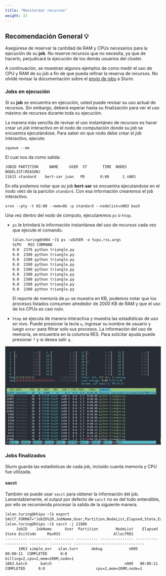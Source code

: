 ```yaml
---
title: "Monitorear recursos"
weight: 33
---
```


<!-- https://uwaterloo.ca/math-faculty-computing-facility/services/service-catalogue-teaching-linux/monitoring-slurm-system-nodes-partitions-jobs -->

## Recomendación General 💡

Asegúrese de reservar la cantidad de RAM y CPUs necesarios para la ejecución de su **job**. No reserve recursos que no necesita, ya que de hacerlo, perjudicará la ejecución de los demás usuarios del cluster. 

A continuación, se muestran algunos ejemplos de como medir el uso de CPU y RAM de su job a fin de que pueda refinar la reserva de recursos.  No olvide revisar la documentación sobre el [envío de jobs](/guia_de_usuario/jobs_schedulling/enviar_jobs/) a Slurm.

### Jobs en ejecución

Si su **job** se encuentra en ejecución, usted puede revisar su uso actual de recursos. Sin embargo, deberá esperar hasta su finalización para ver el uso máximo de recursos durante toda su ejecución. 

La manera más sencilla de revisar el uso instantáneo de recursos es hacer crear un *job* interactivo en el nodo de computación donde su *job* se encuentra ejecutándose. Para saber en que nodo debe crear el *job* interactivo, ejecute:

```shell
squeue --me
```
El cual nos da como salida: 
```text
JOBID PARTITION     NAME     USER  ST       TIME  NODES NODELIST(REASON)
21615 standard    bert-sar juan   PD       0:00      1 n003
```

En ella podemos notar que su job **bert-sar** se encuentra ejecutandose en el nodo `n003` de la parición `standard`. Con esa información crearemos el job interactivo.

```shell
srun --pty -t 02:00 --mem=8G -p standard --nodelist=n003 bash
```

Una vez dentro del nodo de cómputo, ejecutaremos `ps` o `htop`.

- `ps` le brindará la información instantánea del uso de recursos cada vez que ejecute el comando. 

    ```
    [alan.turing@n004 ~]$ ps -u$USER -o %cpu,rss,args
    %CPU   RSS COMMAND
    0.0  2376 python triangle.py
    0.0  2380 python triangle.py
    0.0  2380 python triangle.py
    0.0  2380 python triangle.py
    0.0  2380 python triangle.py
    0.0  2380 python triangle.py
    0.0  2380 python triangle.py
    0.0  2380 python triangle.py
    0.0  2380 python triangle.py
    ```

    El reporte de memoria de `ps` se muestra en KB, podemos notar que los procesos listados consumen alrededor de 2000 KB de RAM y que el uso de los CPUs es casi nulo.

- `htop` se ejecuta de manera interactiva y muestra las estadísticas de uso en vivo. Puede presionar la tecla `u`, ingresar su nombre de usuario y luego `enter` para filtrar solo sus procesos. La información del uso de memoria, se encuentra en la columna RES. Para solicitar ayuda puede presionar `?` y si desea salir `q` .

<p align="center">
  <img src="/docs/guia-de-usuario/jobs/htop.png">
</p>


### Jobs finalizados

Slurm guarda las estadísticas de cada job, incluído cuanta memoria y CPU fue utilizada.
<!-- 
#### seff

- Luego de finalizado un job, puede ejecutar `seff<jobid>` para obtener información útil sobre la ejecución de su job, tal como la memoria usada y a que porcentaje de la memoria reserva corresponde.

```
[alan.turing@khipu ~]$ seff 21886
Job ID: 21886
Cluster: cluster
Use of uninitialized value $group in concatenation (.) or string at /usr/bin/seff line 154, <DATA> line 602.
User/Group: alan.turing/
State: COMPLETED (exit code 0)
Cores: 1
CPU Utilized: 00:00:00
CPU Efficiency: 0.00% of 00:00:00 core-walltime
Job Wall-clock time: 00:00:00
Memory Utilized: 0.00 MB (estimated maximum)
Memory Efficiency: 0.00% of 50.00 GB (50.00 GB/core)
``` -->

#### sacct

También se puede usar `sacct` para obtener la información del job. Lamentablemente, el output por defecto de `sacct` no es del todo entendible, por ello se recomienda procesar la salida de la siguiente manera. 

```
[alan.turing@khipu ~]$ export SACCT_FORMAT="JobID%20,JobName,User,Partition,NodeList,Elapsed,State,ExitCode,MaxRSS,AllocTRES%32"
[alan.turing@khipu ~]$ sacct -j 21886
     JobID    JobName      User  Partition        NodeList    Elapsed      State ExitCode     MaxRSS                        AllocTRES 
---------- ---------- --------- ---------- --------------- ---------- ---------- -------- ---------- -------------------------------- 
      1063 simple_ex+   alan.tur+      debug            n005   00:00:11  COMPLETED      0:0             billing=2,cpu=2,mem=200M,node=1 
1063.batch      batch                                 n005   00:00:11  COMPLETED      0:0                       cpu=2,mem=200M,node=1 
```